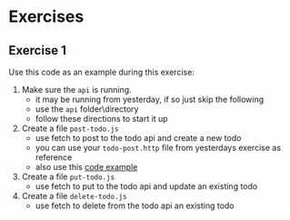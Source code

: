 # Exercises

## Exercise 1

Use this code as an example during this exercise:

1. Make sure the `api` is running.
   - it may be running from yesterday, if so just skip the following
   - use the `api` folder\directory
   - follow these directions to start it up
1. Create a file `post-todo.js`
   - use fetch to post to the todo api and create a new todo
   - you can use your `todo-post.http` file from yesterdays exercise as reference
   - also use this [code example](https://github.com/craigmckeachie/fall2024-workbook7/blob/main/demos/fetch-method-post-async-await.js)
1. Create a file `put-todo.js`
   - use fetch to put to the todo api and update an existing todo
1. Create a file `delete-todo.js`
   - use fetch to delete from the todo api an existing todo
